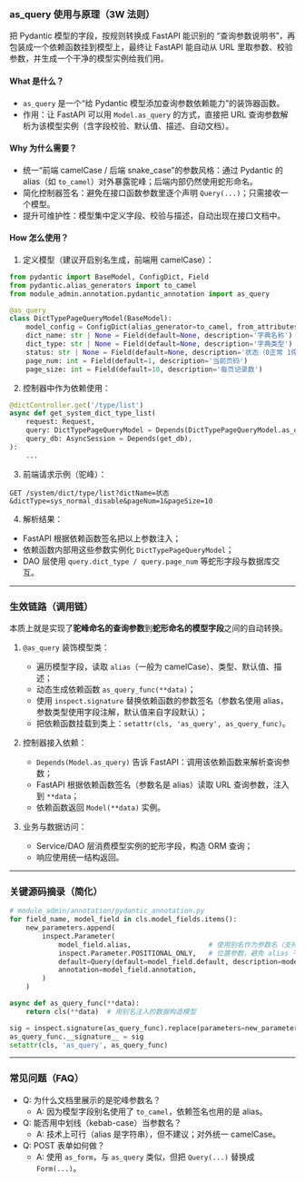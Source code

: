 ### as_query 使用与原理（3W 法则）

把 Pydantic 模型的字段，按规则转换成 FastAPI 能识别的 “查询参数说明书”，再包装成一个依赖函数挂到模型上，最终让 FastAPI 能自动从 URL 里取参数、校验参数，并生成一个干净的模型实例给我们用。

#### What 是什么？
- `as_query` 是一个“给 Pydantic 模型添加查询参数依赖能力”的装饰器函数。
- 作用：让 FastAPI 可以用 `Model.as_query` 的方式，直接把 URL 查询参数解析为该模型实例（含字段校验、默认值、描述、自动文档）。

#### Why 为什么需要？
- 统一“前端 camelCase / 后端 snake_case”的参数风格：通过 Pydantic 的 alias（如 `to_camel`）对外暴露驼峰；后端内部仍然使用蛇形命名。
- 简化控制器签名：避免在接口函数参数里逐个声明 `Query(...)`；只需接收一个模型。
- 提升可维护性：模型集中定义字段、校验与描述，自动出现在接口文档中。

#### How 怎么使用？

1) 定义模型（建议开启别名生成，前端用 camelCase）：
```python
from pydantic import BaseModel, ConfigDict, Field
from pydantic.alias_generators import to_camel
from module_admin.annotation.pydantic_annotation import as_query

@as_query
class DictTypePageQueryModel(BaseModel):
    model_config = ConfigDict(alias_generator=to_camel, from_attributes=True)
    dict_name: str | None = Field(default=None, description='字典名称')
    dict_type: str | None = Field(default=None, description='字典类型')
    status: str | None = Field(default=None, description='状态（0正常 1停用）')
    page_num: int = Field(default=1, description='当前页码')
    page_size: int = Field(default=10, description='每页记录数')
```

2) 控制器中作为依赖使用：
```python
@dictController.get('/type/list')
async def get_system_dict_type_list(
    request: Request,
    query: DictTypePageQueryModel = Depends(DictTypePageQueryModel.as_query),
    query_db: AsyncSession = Depends(get_db),
):
    ...
```

3) 前端请求示例（驼峰）：
```
GET /system/dict/type/list?dictName=状态&dictType=sys_normal_disable&pageNum=1&pageSize=10
```

4) 解析结果：
- FastAPI 根据依赖函数签名把以上参数注入；
- 依赖函数内部用这些参数实例化 `DictTypePageQueryModel`；
- DAO 层使用 `query.dict_type / query.page_num` 等蛇形字段与数据库交互。

---

### 生效链路（调用链）
本质上就是实现了**驼峰命名的查询参数**到**蛇形命名的模型字段**之间的自动转换。

1. `@as_query` 装饰模型类：
   - 遍历模型字段，读取 `alias`（一般为 camelCase）、类型、默认值、描述；
   - 动态生成依赖函数 `as_query_func(**data)`；
   - 使用 `inspect.signature` 替换依赖函数的参数签名（参数名使用 alias，参数类型使用字段注解，默认值来自字段默认）；
   - 把依赖函数挂载到类上：`setattr(cls, 'as_query', as_query_func)`。

2. 控制器接入依赖：
   - `Depends(Model.as_query)` 告诉 FastAPI：调用该依赖函数来解析查询参数；
   - FastAPI 根据依赖函数签名（参数名是 alias）读取 URL 查询参数，注入到 `**data`；
   - 依赖函数返回 `Model(**data)` 实例。

3. 业务与数据访问：
   - Service/DAO 层消费模型实例的蛇形字段，构造 ORM 查询；
   - 响应使用统一结构返回。

---

### 关键源码摘录（简化）
```python
# module_admin/annotation/pydantic_annotation.py
for field_name, model_field in cls.model_fields.items():
    new_parameters.append(
        inspect.Parameter(
            model_field.alias,                   # 使用别名作为参数名（支持 camelCase）
            inspect.Parameter.POSITIONAL_ONLY,   # 位置参数，避免 alias 不合法标识符的问题
            default=Query(default=model_field.default, description=model_field.description),
            annotation=model_field.annotation,
        )
    )

async def as_query_func(**data):
    return cls(**data)  # 用别名注入的数据构造模型

sig = inspect.signature(as_query_func).replace(parameters=new_parameters)
as_query_func.__signature__ = sig
setattr(cls, 'as_query', as_query_func)
```

---

### 常见问题（FAQ）
- Q: 为什么文档里展示的是驼峰参数名？
  - A: 因为模型字段别名使用了 `to_camel`，依赖签名也用的是 alias。
- Q: 能否用中划线（kebab-case）当参数名？
  - A: 技术上可行（alias 是字符串），但不建议；对外统一 camelCase。
- Q: POST 表单如何做？
  - A: 使用 `as_form`，与 `as_query` 类似，但把 `Query(...)` 替换成 `Form(...)`。
